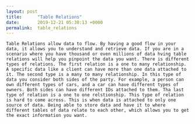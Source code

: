 ```yaml
---
layout: post
title:      "Table Relations"
date:       2019-12-21 05:30:13 +0000
permalink:  table_relations
---
```



    Table Relations allow data to flow. By having a good flow in your data, it allows you to understand and retrieve data. If you are in a scenario where you have thousand or even millions of data hving table relations will help you pinpoint the data you want. There is different types of relations. The first relation is a one to many relationship. A specific data like a client can have more than one data attached to it. The second type is a many to many relationship. In this type of data you consider both sides of the party. For example, a person can own different types of cars, and a car can have different types of owners. Both sides can have different IDs attached to them. Tha last type of relation is a one to one relstionship. This type of relation is hard to come across. This is when data is attached to only one source of data. Being able to store data and have it to where different tables of data relate to each other, which allows you to get the exact information you want.


